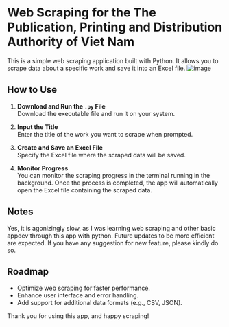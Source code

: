 # Web Scraping for the The Publication, Printing and Distribution Authority of Viet Nam

This is a simple web scraping application built with Python. It allows you to scrape data about a specific work and save it into an Excel file.
![image](https://github.com/user-attachments/assets/006ef3c3-9c46-4d2e-941a-fc317e981b5b)

## How to Use

1. **Download and Run the `.py` File**  
   Download the executable file and run it on your system.

2. **Input the Title**  
   Enter the title of the work you want to scrape when prompted.

3. **Create and Save an Excel File**  
   Specify the Excel file where the scraped data will be saved.

4. **Monitor Progress**  
   You can monitor the scraping progress in the terminal running in the background. Once the process is completed, the app will automatically open the Excel file containing the scraped data.

## Notes

Yes, it is agonizingly slow, as I was learning web scraping and other basic appdev through this app with python. Future updates to be more efficient are expected. If you have any suggestion for new feature, please kindly do so.
## Roadmap

- Optimize web scraping for faster performance.
- Enhance user interface and error handling.
- Add support for additional data formats (e.g., CSV, JSON).

Thank you for using this app, and happy scraping!
